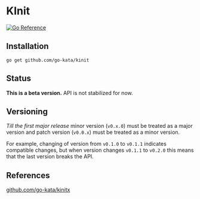 # KInit

[![Go Reference](https://pkg.go.dev/badge/github.com/go-kata/kinit.svg)](https://pkg.go.dev/github.com/go-kata/kinit@master)

## Installation

`go get github.com/go-kata/kinit`

## Status

**This is a beta version.** API is not stabilized for now.

## Versioning

*Till the first major release* minor version (`v0.x.0`) must be treated as a major version and patch version (`v0.0.x`) must be treated as a minor version.

For example, changing of version from `v0.1.0` to `v0.1.1` indicates compatible changes, but when version changes `v0.1.1` to `v0.2.0` this means that the last version breaks the API.

## References

[github.com/go-kata/kinitx](https://github.com/go-kata/kinitx)

